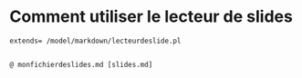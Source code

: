 
# Comment utiliser le lecteur de slides


```
extends= /model/markdown/lecteurdeslide.pl


@ monfichierdeslides.md [slides.md]
``````

